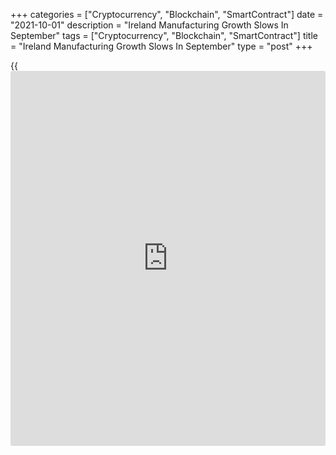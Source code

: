 +++
categories = ["Cryptocurrency", "Blockchain", "SmartContract"]
date = "2021-10-01"
description = "Ireland Manufacturing Growth Slows In September"
tags = ["Cryptocurrency", "Blockchain", "SmartContract"]
title = "Ireland Manufacturing Growth Slows In September"
type = "post"
+++

{{<iframe id="large-banner" src="https://www.bounty.group/#slide=16.0" width="100%" height="600" scrolling="no" style="border: 0px solid rgb(216, 221, 230); border-radius: 3px;">}}

Ireland's manufacturing sector expanded at a softer pace in September,
survey data from IHS Markit showed on Friday.

The seasonally adjusted AIB factory Purchasing Managers' Index, or PMI,
fell to 60.3 in September from 62.8 in August.

The PMI reading was the lowest since March. Any reading above 50.0
indicates expansion in the sector.

"The index has now been above 60 for six consecutive months, pointing to
a very strong rebound in the sector this year," Oliver Mangan, AIB chief
economist, said.

New orders grew for the seventh straight month in September and
production increased.

The 12-month outlook for production remained positive in September.  
  
Employment increased for the twelfth month in a row in September and
backlogs of work rose strongly.

Purchasing activity rose in September and suppliers' delivery time
lengthened.

Input price inflation rebounded in September and output price inflation
accelerated to a record high.

For comments and feedback [contact](https://www.playgroundfx.com/contact/): editorial@rtt[news](https://www.letsplayfx.com/blog/forex-news-website/).com

[Economic News][1]

 **What parts of the world are seeing the best (and worst) economic
performances lately? Click[here][2] to check out our [Econ Scorecard][2]
and find out! See up-to-the-moment [ranking](https://www.playgroundfx.com/blog/crypto-exchange-ranking/)s for the best and worst
performers in [GDP][2], [unemployment rate][3], [inflation][4] and much
more.**

   1. www.rtt[news](https://www.letsplayfx.com/blog/forex-news-website/).com/Content/EconomicNews.aspx
   2. www.rtt[news](https://www.letsplayfx.com/blog/forex-news-website/).com/economic-scorecard/world-rank/GDP/highest-performance.aspx
   3. www.rtt[news](https://www.letsplayfx.com/blog/forex-news-website/).com/economic-scorecard/world-rank/unemployment-rate/lowest-performance.aspx
   4. www.rtt[news](https://www.letsplayfx.com/blog/forex-news-website/).com/economic-scorecard/world-rank/CPI/highest-performance.aspx
